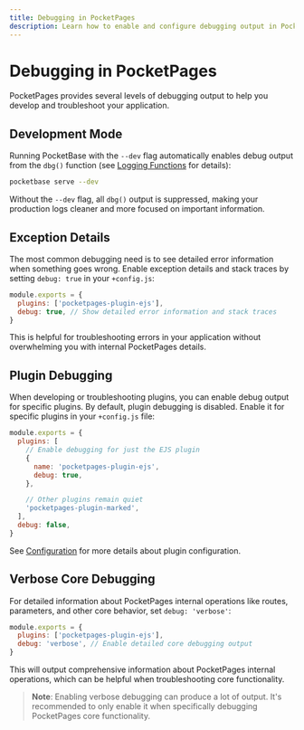 ```yaml
---
title: Debugging in PocketPages
description: Learn how to enable and configure debugging output in PocketPages applications.
---
```


# Debugging in PocketPages

PocketPages provides several levels of debugging output to help you develop and troubleshoot your application.

## Development Mode

Running PocketBase with the `--dev` flag automatically enables debug output from the `dbg()` function (see [Logging Functions](/docs/global-api/log) for details):

```bash
pocketbase serve --dev
```

Without the `--dev` flag, all `dbg()` output is suppressed, making your production logs cleaner and more focused on important information.

## Exception Details

The most common debugging need is to see detailed error information when something goes wrong. Enable exception details and stack traces by setting `debug: true` in your `+config.js`:

```javascript
module.exports = {
  plugins: ['pocketpages-plugin-ejs'],
  debug: true, // Show detailed error information and stack traces
}
```

This is helpful for troubleshooting errors in your application without overwhelming you with internal PocketPages details.

## Plugin Debugging

When developing or troubleshooting plugins, you can enable debug output for specific plugins. By default, plugin debugging is disabled. Enable it for specific plugins in your `+config.js` file:

```javascript
module.exports = {
  plugins: [
    // Enable debugging for just the EJS plugin
    {
      name: 'pocketpages-plugin-ejs',
      debug: true,
    },

    // Other plugins remain quiet
    'pocketpages-plugin-marked',
  ],
  debug: false,
}
```

See [Configuration](/docs/config) for more details about plugin configuration.

## Verbose Core Debugging

For detailed information about PocketPages internal operations like routes, parameters, and other core behavior, set `debug: 'verbose'`:

```javascript
module.exports = {
  plugins: ['pocketpages-plugin-ejs'],
  debug: 'verbose', // Enable detailed core debugging output
}
```

This will output comprehensive information about PocketPages internal operations, which can be helpful when troubleshooting core functionality.

> **Note**: Enabling verbose debugging can produce a lot of output. It's recommended to only enable it when specifically debugging PocketPages core functionality.
